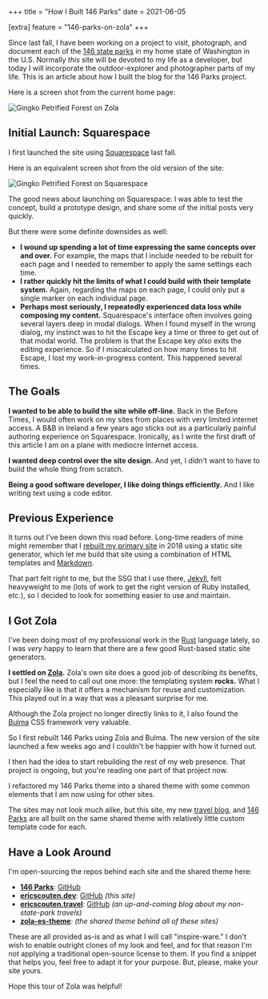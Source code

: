 +++
title = "How I Built 146 Parks"
date = 2021-06-05

[extra]
feature = "146-parks-on-zola"
+++

Since last fall, I have been working on a project to visit, photograph, and document each of the [146 state parks](https://146parks.blog) in my home state of Washington in the U.S. Normally _this_ site will be devoted to my life as a developer, but today I will incorporate the outdoor-explorer and photographer parts of my life. This is an article about how I built the blog for the 146 Parks project.

<!-- more -->

Here is a screen shot from the current home page:

![Gingko Petrified Forest on Zola](./146-parks-on-zola.jpg)

## Initial Launch: Squarespace

I first launched the site using [Squarespace](https://www.squarespace.com) last fall. 

Here is an equivalent screen shot from the old version of the site:

![Gingko Petrified Forest on Squarespace](./146-parks-on-squarespace.jpg)

The good news about launching on Squarespace: I was able to test the concept, build a prototype design, and share some of the initial posts very quickly.

But there were some definite downsides as well:

* **I wound up spending a lot of time expressing the same concepts over and over.** For example, the maps that I include needed to be rebuilt for each page and I needed to remember to apply the same settings each time.
* **I rather quickly hit the limits of what I could build with their template system.** Again, regarding the maps on each page, I could only put a single marker on each individual page.
* **Perhaps most seriously, I repeatedly experienced data loss while composing my content.** Squarespace's interface often involves going several layers deep in modal dialogs. When I found myself in the wrong dialog, my instinct was to hit the Escape key a time or three to get out of that modal world. The problem is that the Escape key _also_ exits the editing experience. So if I miscalculated on how many times to hit Escape, I lost my work-in-progress content. This happened several times.

## The Goals

**I wanted to be able to build the site while off-line.** Back in the Before Times, I would often work on my sites from places with very limited internet access. A B&B in Ireland a few years ago sticks out as a particularly painful authoring experience on Squarespace. Ironically, as I write the first draft of this article I am on a plane with mediocre Internet access.

**I wanted deep control over the site design.** And yet, I didn't want to have to build the whole thing from scratch.

**Being a good software developer, I like doing things efficiently.** And I like writing text using a code editor.

## Previous Experience

It turns out I've been down this road before. Long-time readers of mine might remember that I [rebuilt my primary site](https://www.ericscouten.com/articles/new-site/) in 2018 using a static site generator, which let me build that site using a combination of HTML templates and [Markdown](https://en.wikipedia.org/wiki/Markdown).

That part felt right to me, but the SSG that I use there, [Jekyll](https://jekyllrb.com), felt heavyweight to me (lots of work to get the right version of Ruby installed, etc.), so I decided to look for something easier to use and maintain.

## I Got Zola

I've been doing most of my professional work in the [Rust](https://www.rust-lang.org) language lately, so I was _very_ happy to learn that there are a few good Rust-based static site generators.

**I settled on [Zola](https://www.getzola.org).** Zola's own site does a good job of describing its benefits, but I feel the need to call out one more: the templating system **rocks.** What I especially like is that it offers a mechanism for reuse and customization. This played out in a way that was a pleasant surprise for me.

Although the Zola project no longer directly links to it, I also found the [Bulma](https://bulma.io) CSS framework very valuable.

So I first rebuilt 146 Parks using Zola and Bulma. The new version of the site launched a few weeks ago and I couldn't be happier with how it turned out.

I then had the idea to start rebuilding the rest of my web presence. That project is ongoing, but you're reading one part of that project now.

I refactored my 146 Parks theme into a shared theme with some common elements that I am now using for other sites.

The sites may not look much alike, but this site, my new [travel blog](https://ericscouten.travel), and [146 Parks](https://146parks.blog) are all built on the same shared theme with relatively little custom template code for each.

## Have a Look Around

I'm open-sourcing the repos behind each site and the shared theme here:

* **[146 Parks](https://146parks.blog)**: [GitHub](https://github.com/scouten/146parks.blog)
* **[ericscouten.dev](https://ericscouten.dev)**: [GitHub](https://github.com/scouten/ericscouten.dev) _(this site)_
* **[ericscouten.travel](https://ericscouten.travel)**: [GitHub](https://github.com/scouten/ericscouten.travel) _(an up-and-coming blog about my non-state-park travels)_
* **[zola-es-theme](https://github.com/scouten/zola-es-theme)**: _(the shared theme behind all of these sites)_

These are all provided as-is and as what I will call "inspire-ware." I don't wish to enable outright clones of my look and feel, and for that reason I'm not applying a traditional open-source license to them. If you find a snippet that helps you, feel free to adapt it for your purpose. But, please, make your site yours.

Hope this tour of Zola was helpful!
